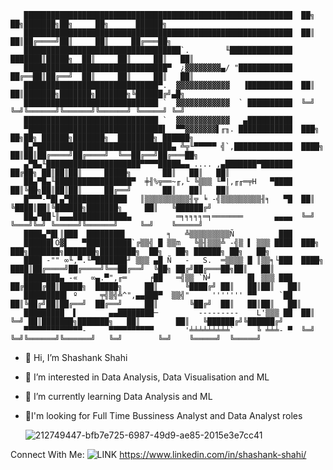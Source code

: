        ████████████████████████████████████████████████████████████  ██╗  ██╗███████╗██╗     ██╗      ██████╗
       ████████████████████████████████████████████████████████████  ██║  ██║██╔════╝██║     ██║     ██╔═══██╗
       ███████████████████████████████████`.        ╙██████████████  ███████║█████╗  ██║     ██║     ██║   ██║
       ████████████████████████████████▀  ¿▓▓▓▓▓▓▓▓▄/ "████████████  ██╔══██║██╔══╝  ██║     ██║     ██║   ██║
       ██████████████████████████████▀.  ▓▓▓▓▓▓▓▓▓▓▓▓   ▐██████████  ██║  ██║███████╗███████╗███████╗╚██████╔╝▄█╗
       ██████████████████████████████ `  ▓▓▓▓▓▓▓▓▓▓▓▓  ` ██████████  ╚═╝  ╚═╝╚══════╝╚══════╝╚══════╝ ╚═════╝ ╚═╝
       ██████████████████████████████ `  ▓▓▓▓▓▓▓▓▓▓▓▓   ▄██████████
       ▀██████████████████████████████▌  ▀▀▓▓▓▓▓▓▓▌╓╖. ████████████  ███╗   ██╗██╗ ██████╗███████╗  ████████╗ ██████╗
       █▄▀██████████████████████████████▄ ╩╦╙▀▀▀▀▀ ╣`,█████████████  ████╗  ██║██║██╔════╝██╔════╝  ╚══██╔══╝██╔═══██╗
       ▄▀█▄╙█████████████████████▀▀▀▀█████▄▄ .... ,▄███████▀███████  ██╔██╗ ██║██║██║     █████╗       ██║   ██║   ██║
       ██▄▀█▄╙█████████████████▀  ╪╢%╦══~╓,└ ╚▒▒▒ ╙▀|,╓╓═╤H   ▀████  ██║╚██╗██║██║██║     ██╔══╝       ██║   ██║   ██║
       █▀▀▀-▀█▌▄▀█████████████   ║▒▒▒▒▒▒▒▒▒▒╢╦ ╘ -╣▒▒▒▒▒▒▒▒▒╢╕   ▀█  ██║ ╚████║██║╚██████╗███████╗     ██║   ╚██████╔╝
       ██▄▀██└║▄▄▄████████████▄          ═╕╕╕╕╕═╕═══════       ▄▄▄▄  ╚═╝  ╚═══╝╚═╝ ╚═════╝╚══════╝     ╚═╝    ╚═════╝
       ████▄▀█▌║███  ████████▌         ╕   ╩▒▒▒▒▒▒▒▒▒Ñ          ███
       ██████▌Ö▓▌   ▀██████████`╔▒▒╣ █ ▒▒m   ╚▒╢▒▒▒╩ -╣▒ ▌ ▒▒▒ ████  ███╗   ███╗███████╗███████╗████████╗  ██╗   ██╗ ██████╗ ██╗   ██╗
       ████ -"" ∞╙,▀.╙▀███████╜ ▒▒▒ ▄█ Ñ   -   S.  ═▒▒▒▒ █ ║▒▒╕└███  ████╗ ████║██╔════╝██╔════╝╚══██╔══╝  ╚██╗ ██╔╝██╔═══██╗██║   ██║
       ████████▄ -«   ∞▄.▀",╓═     ╒██   ═╣▒▒ `Ñ╛        █▌ ▒▒▒ ███  ██╔████╔██║█████╗  █████╗     ██║      ╚████╔╝ ██║   ██║██║   ██║
       █████████▌ º     ╤╣▒╣╩^",▄▄███▀  ▒▒╣"     ''''''' ▀▀     `██  ██║╚██╔╝██║██╔══╝  ██╔══╝     ██║       ╚██╔╝  ██║   ██║██║   ██║
       █████████  ▌       ▄▄████████─         ---------    L'▒▒▒ ██  ██║ ╚═╝ ██║███████╗███████╗   ██║        ██║   ╚██████╔╝╚██████╔╝
       ▀▀▀▀▀▀▀▀▀▀▀▀▀-     ▀▀▀▀▀▀▀▀▀▀       '╧╧╧╧╧╧╧╧╧`     ╚ ╧╧╧- ▀  ╚═╝     ╚═╝╚══════╝╚══════╝   ╚═╝        ╚═╝    ╚═════╝  ╚═════╝
- 👋 Hi, I’m Shashank Shahi
- 👀 I’m interested in Data Analysis, Data Visualisation and ML
- 🌱 I’m currently learning Data Analysis and ML
- 🤠I'm looking for Full Time Bussiness Analyst and Data Analyst roles
                  
   ![212749447-bfb7e725-6987-49d9-ae85-2015e3e7cc41](https://github.com/user-attachments/assets/344605ac-afae-446f-b579-8d5a0ef32be7)


Connect With Me: 
<picture>
 <source media="(prefers-color-scheme: dark)" srcset="https://github.com/user-attachments/assets/17c60c33-3246-405b-94bc-6db9e52ffb2a">
 <source media="(prefers-color-scheme: light)" srcset="https://github.com/user-attachments/assets/17c60c33-3246-405b-94bc-6db9e52ffb2a">
 <img alt="LINK" src="https://github.com/user-attachments/assets/17c60c33-3246-405b-94bc-6db9e52ffb2a">
</picture>
https://www.linkedin.com/in/shashank-shahi/



<!---
shahishashank/shahishashank is a ✨ special ✨ repository because its `README.md` (this file) appears on your GitHub profile.
You can click the Preview link to take a look at your changes.
--->
